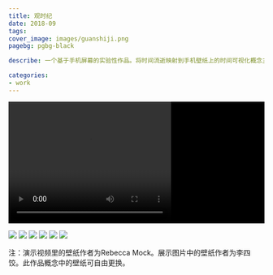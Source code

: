 ```yaml
---
title: 观时纪
date: 2018-09
tags:
cover_image: images/guanshiji.png
pagebg: pgbg-black

describe: 一个基于手机屏幕的实验性作品。将时间流逝映射到手机壁纸上的时间可视化概念主题。<br>获2018年华为“晨星计划-主题设计”- 全场大奖“新锐设计师”奖。

categories: 
- work
---
```


<div style=" background-color:black; ">
<video width="320" height="240" controls poster="" >
  <source  src="https://waterkon.oss-cn-shenzhen.aliyuncs.com/%E4%BD%9C%E5%93%81-%E8%A7%82%E6%97%B6%E7%BA%AA.mp4"   type="video/mp4">
  您的浏览器不支持 HTML5 video 标签。
</video>
</div>

<embed >

![](https://waterpatch.oss-cn-guangzhou.aliyuncs.com/2018guanshiji/1.png)
![](https://waterpatch.oss-cn-guangzhou.aliyuncs.com/2018guanshiji/2.jpg)
![](https://waterpatch.oss-cn-guangzhou.aliyuncs.com/2018guanshiji/3.png)
![](https://waterpatch.oss-cn-guangzhou.aliyuncs.com/2018guanshiji/4.jpg)
![](https://waterpatch.oss-cn-guangzhou.aliyuncs.com/2018guanshiji/5.jpg)
![](https://waterpatch.oss-cn-guangzhou.aliyuncs.com/2018guanshiji/6.png)

<p class="text">注：演示视频里的壁纸作者为Rebecca Mock。展示图片中的壁纸作者为李四饺。此作品概念中的壁纸可自由更换。</p>

